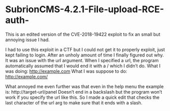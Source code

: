 # SubrionCMS-4.2.1-File-upload-RCE-auth-
This is an edited version of the CVE-2018-19422 exploit to fix an small but annoying issue I had.

I had to use this exploit in a CTF but I could not get it to properly exploit, just kept failing to login. After an unholy amount of time I finally figured out why. It was an issue with the url argument. When I specified a url, the program automatically assumed that I would end it with a / which I didn’t do.
What I was doing:
http://example.com
What I was suppose to do:
http://example.com/

What annoyed me even further was that even in the help menu the example is:
http://target-url/panel
Doesn’t end in a backslash but the program won’t work if you specify the url like this.
So I made a quick edit that checks the last character of the url arg to make sure that it ends with a slash.
